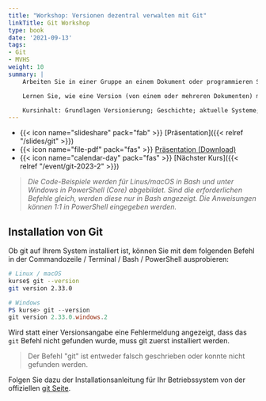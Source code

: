 ```yaml
---
title: "Workshop: Versionen dezentral verwalten mit Git"
linkTitle: Git Workshop
type: book
date: '2021-09-13'
tags:
- Git
- MVHS
weight: 10
summary: |
    Arbeiten Sie in einer Gruppe an einem Dokument oder programmieren Sie gerne? Wollen Sie wissen, was Sie oder Andere zuletzt am Dokument geändert haben?

    Lernen Sie, wie eine Version (von einem oder mehreren Dokumenten) mit Git auf dem Rechner gesichert, verglichen, mit anderen geteilt, zusammengeführt und wiederhergestellt werden kann. Erstellen Sie mehrere Bearbeitungszweige, um an mehreren Dokumentversionen parallel arbeiten zu können.

    Kursinhalt: Grundlagen Versionierung; Geschichte; aktuelle Systeme; Strategien; lokaler Einsatz von Git; Git mit Server-Einsatz; Arbeiten an mehreren Zweigen.
---
```


- {{< icon name="slideshare" pack="fab" >}} [Präsentation]({{< relref "/slides/git" >}})
- {{< icon name="file-pdf" pack="fas" >}} [Präsentation (Download)](git_slides.pdf)
- {{< icon name="calendar-day" pack="fas" >}} [Nächster Kurs]({{< relref "/event/git-2023-2" >}})

> _Die Code-Beispiele werden für Linus/macOS in Bash und unter Windows in PowerShell (Core) abgebildet. Sind die erforderlichen Befehle gleich, werden diese nur in Bash angezeigt. Die Anweisungen können 1:1 in PowerShell eingegeben werden._

## Installation von Git

Ob git auf Ihrem System installiert ist, können Sie mit dem folgenden Befehl in der Commandozeile / Terminal / Bash / PowerShell ausprobieren:

```bash
# Linux / macOS
kurse$ git --version
git version 2.33.0 
```

```powershell
# Windows
PS kurse> git --version
git version 2.33.0.windows.2
```

Wird statt einer Versionsangabe eine Fehlermeldung angezeigt, dass das `git` Befehl nicht gefunden wurde, muss git zuerst installiert werden.

> Der Befehl "git" ist entweder falsch geschrieben oder konnte nicht gefunden werden.

Folgen Sie dazu der Installationsanleitung für Ihr Betriebssystem von der offiziellen [git Seite](https://git-scm.com/).
